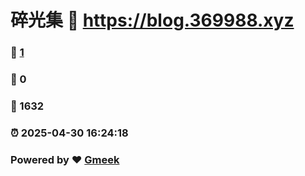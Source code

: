 # 碎光集 :link: https://blog.369988.xyz 
### :page_facing_up: [1](https://blog.369988.xyz/tag.html) 
### :speech_balloon: 0 
### :hibiscus: 1632 
### :alarm_clock: 2025-04-30 16:24:18 
### Powered by :heart: [Gmeek](https://github.com/Meekdai/Gmeek)
